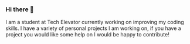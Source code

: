 ### Hi there 👋

<!--
**bcblevins/bcblevins** is a ✨ _special_ ✨ repository because its `README.md` (this file) appears on your GitHub profile.

Here are some ideas to get you started:

- 🔭 I’m currently working on ...
- 🌱 I’m currently learning ...
- 👯 I’m looking to collaborate on ...
- 🤔 I’m looking for help with ...
- 💬 Ask me about ...
- 📫 How to reach me: ...
- 😄 Pronouns: ...
- ⚡ Fun fact: ...
-->
I am a student at Tech Elevator currently working on improving my coding skills.
I have a variety of personal projects I am working on, if you have a project you 
would like some help on I would be happy to contribute!
